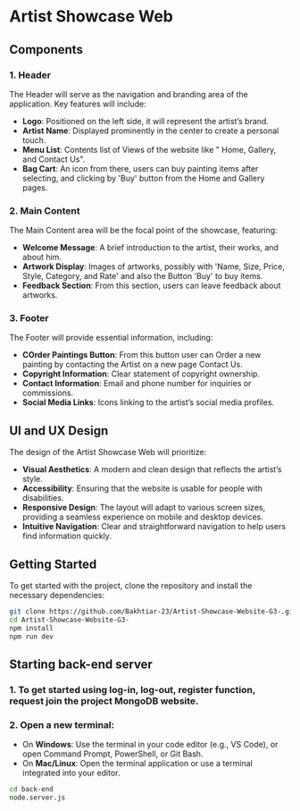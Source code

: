 # Artist Showcase Web


## Components

### 1. Header

The Header will serve as the navigation and branding area of the application. Key features will include:

- **Logo**: Positioned on the left side, it will represent the artist’s brand.
- **Artist Name**: Displayed prominently in the center to create a personal touch.
- **Menu List**: Contents list of Views of the website like " Home, Gallery, and Contact Us".
- **Bag Cart**: An icon from there, users can buy painting items after selecting, and clicking by 'Buy' button from the Home and Gallery pages. 

### 2. Main Content

The Main Content area will be the focal point of the showcase, featuring:

- **Welcome Message**: A brief introduction to the artist, their works, and about him.
- **Artwork Display**: Images of artworks, possibly with 'Name, Size, Price, Style, Category, and Rate' and also the Button 'Buy' to buy items.
- **Feedback Section**: From this section, users can leave feedback about artworks.

### 3. Footer

The Footer will provide essential information, including:

- **COrder Paintings Button**: From this button user can Order a new painting by contacting the Artist on a new page Contact Us.
- **Copyright Information**: Clear statement of copyright ownership.
- **Contact Information**: Email and phone number for inquiries or commissions.
- **Social Media Links**: Icons linking to the artist’s social media profiles.

## UI and UX Design

The design of the Artist Showcase Web will prioritize:

- **Visual Aesthetics**: A modern and clean design that reflects the artist’s style.
- **Accessibility**: Ensuring that the website is usable for people with disabilities.
- **Responsive Design**: The layout will adapt to various screen sizes, providing a seamless experience on mobile and desktop devices.
- **Intuitive Navigation**: Clear and straightforward navigation to help users find information quickly.



## Getting Started

To get started with the project, clone the repository and install the necessary dependencies:

```bash
git clone https://github.com/Bakhtiar-23/Artist-Showcase-Website-G3-.git
cd Artist-Showcase-Website-G3-
npm install
npm run dev
```

## Starting back-end server

### 1. To get started using log-in, log-out, register function, request join the project MongoDB website.

### 2. Open a new terminal:
   - On **Windows**: Use the terminal in your code editor (e.g., VS Code), or open Command Prompt, PowerShell, or Git Bash.
   - On **Mac/Linux**: Open the terminal application or use a terminal integrated into your editor.
   
```bash
cd back-end
node.server.js
```




